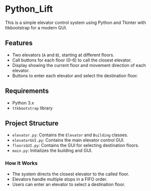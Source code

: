 # Python_Lift

This is a simple elevator control system using Python and Tkinter with ttkbootstrap for a modern GUI.

## Features

- Two elevators (`A` and `B`), starting at different floors.
- Call buttons for each floor (0-6) to call the closest elevator.
- Display showing the current floor and movement direction of each elevator.
- Buttons to enter each elevator and select the destination floor.

## Requirements

- Python 3.x
- `ttkbootstrap` library

## Project Structure

- `elevator.py`: Contains the `Elevator` and `Building` classes.
- `elevatorGUI.py`: Contains the main elevator control GUI.
- `floorsGUI.py`: Contains the GUI for selecting destination floors.
- `main.py`: Initializes the building and GUI.

### How It Works

- The system directs the closest elevator to the called floor.
- Elevators handle multiple stops in a FIFO order.
- Users can enter an elevator to select a destination floor.

